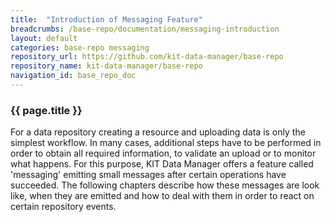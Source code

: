 ```yaml
---
title:  "Introduction of Messaging Feature"
breadcrumbs: /base-repo/documentation/messaging-introduction
layout: default
categories: base-repo messaging
repository_url: https://github.com/kit-data-manager/base-repo
repository_name: kit-data-manager/base-repo
navigation_id: base_repo_doc
---
```


### {{ page.title }}

For a data repository creating a resource and uploading data is only the simplest workflow. In many cases, additional steps have to be performed in order to obtain all required information, to validate an upload or 
to monitor what happens. For this purpose, KIT Data Manager offers a feature called 'messaging' emitting small messages after certain operations have succeeded. The following chapters describe how these messages 
are look like, when they are emitted and how to deal with them in order to react on certain repository events.
